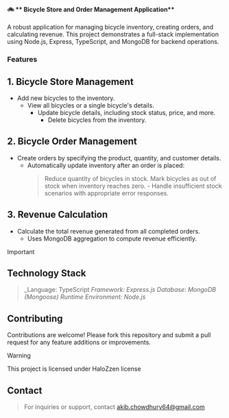 #### 🚲 ** Bicycle Store and Order Management Application**

A robust application for managing bicycle inventory, creating orders, and calculating revenue. This project demonstrates a full-stack implementation using Node.js, Express, TypeScript, and MongoDB for backend operations.

### **Features**

## 1. Bicycle Store Management
  - Add new bicycles to the inventory.
    - View all bicycles or a single bicycle's details.
        - Update bicycle details, including stock status, price, and more.
            - Delete bicycles from the inventory.

## 2. Bicycle Order Management
  - Create orders by specifying the product, quantity, and customer details.
    - Automatically update inventory after an order is placed:
      > Reduce quantity of bicycles in stock.
        > Mark bicycles as out of stock when inventory reaches zero.
          - Handle insufficient stock scenarios with appropriate error responses.

## 3. Revenue Calculation
  - Calculate the total revenue generated from all completed orders.
    - Uses MongoDB aggregation to compute revenue efficiently.

> [!IMPORTANT]
## **Technology Stack**
> _Language: TypeScript
> _Framework: Express.js
> Database: MongoDB (Mongoose)
> Runtime Environment: Node.js_


## **Contributing**
Contributions are welcome! Please fork this repository and submit a pull request for any feature additions or improvements.

> [!WARNING]
> This project is licensed under HaloZzen license

## **Contact**
> For inquiries or support, contact akib.chowdhury64@gmail.com
